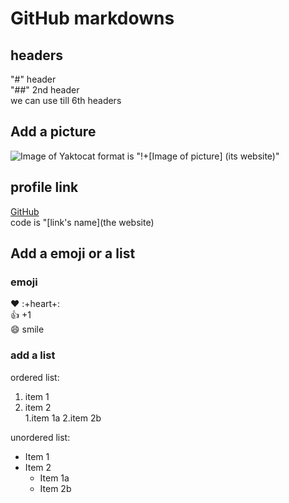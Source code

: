 # GitHub markdowns

## headers
"#" header  
"##" 2nd header   
we can use till 6th headers

## Add a picture
![Image of Yaktocat](https://octodex.github.com/images/yaktocat.png)
format is   "!+[Image of picture] (its website)"

## profile link
[GitHub](https:/github.com)  
code is  "[link's name](the website)

## Add a emoji or a list

### emoji 
:heart: :+heart+:  
:+1: +1  
:smile: smile  

### add a list
ordered list:
1. item 1
2. item 2  
   1.item 1a
   2.item 2b  
  
unordered list:
* Item 1
* Item 2
  * Item 1a
  * Item 2b
